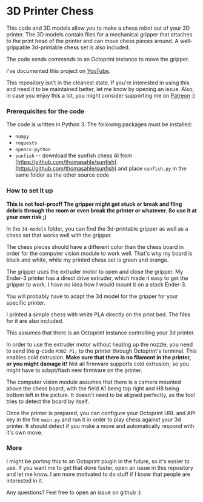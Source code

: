 # 3D Printer Chess

This code and 3D models allow you to make a chess robot out of your 3D printer. The 3D models contain files for a mechanical gripper that attaches to the print head of the printer and can move chess pieces around. A well-grippable 3d-printable chess set is also included.

The code sends commands to an Octoprint instance to move the gripper. 

I've documented this project on [YouTube](https://youtu.be/6b2As388-Ro). 

This repository isn't in the cleanest state. If you're interested in using this and need it to be maintained better, let me know by opening an issue. 
Also, in case you enjoy this a lot, you might consider supporting me on [Patreon](https://patreon.com/MatouMakes) :)

### Prerequisites for the code

The code is written in Python 3. The following packages must be installed:

* `numpy`
* `requests`
* `opencv-python`
* `sunfish` -- download the sunfish chess AI from [https://github.com/thomasahle/sunfish](https://github.com/thomasahle/sunfish) and place `sunfish.py` in the same folder as the other source code


### How to set it up

**This is not fool-proof! The gripper might get stuck or break and fling debris through the room or even break the printer or whatever. So use it at your own risk ;)**

In the `3d-models` folder, you can find the 3d-printable gripper as well as a chess set that works well with the gripper. 

The chess pieces should have a different color than the chess board in order for the computer vision module to work well. That's why my board is black and white, while my printed chess set is green and orange. 

The gripper uses the extruder motor to open and close the gripper. My Ender-3 printer has a direct drive extruder, which made it easy to get the gripper to work. I have no idea how I would mount it on a stock Ender-3. 

You will probably have to adapt the 3d model for the gripper for your specific printer. 

I printed a simple chess with white PLA directly on the print bed. The files for it are also included. 

This assumes that there is an Octoprint instance controlling your 3d printer. 

In order to use the extruder motor without heating up the nozzle, you need to send the g-code `M302 P1;` to the printer through Octoprint's terminal. This enables cold extrusion. **Make sure that there is no filament in the printer, or you might damage it!** Not all firmware supports cold extrusion; so you might have to adapt/flash new firmware on the printer. 

The computer vision module assumes that there is a camera mounted above the chess board, with the field A1 being top right and H8 being bottom left in the picture. It doesn't need to be aligned perfectly, as the tool tries to detect the board by itself. 

Once the printer is prepared, you can configure your Octoprint URL and API key in the file `main.py` and run it in order to play chess against your 3d printer. It should detect if you make a move and automatically respond with it's own move. 

### More

I might be porting this to an Octoprint plugin in the future, so it's easier to use. If you want me to get that done faster, open an issue in this repository and let me know. I am more motivated to do stuff if I know that people are interested in it. 

Any questions? Feel free to open an issue on github :)
